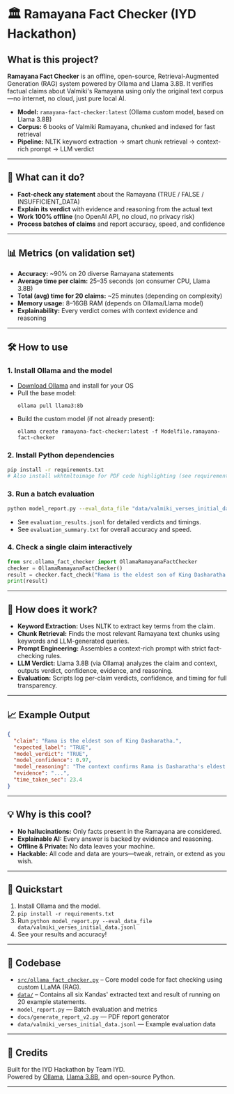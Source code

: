 # 🏛️ Ramayana Fact Checker (IYD Hackathon)

## What is this project?

**Ramayana Fact Checker** is an offline, open-source, Retrieval-Augmented Generation (RAG) system powered by Ollama and Llama 3.8B. It verifies factual claims about Valmiki's Ramayana using only the original text corpus—no internet, no cloud, just pure local AI.

- **Model:** `ramayana-fact-checker:latest` (Ollama custom model, based on Llama 3.8B)
- **Corpus:** 6 books of Valmiki Ramayana, chunked and indexed for fast retrieval
- **Pipeline:** NLTK keyword extraction → smart chunk retrieval → context-rich prompt → LLM verdict

---

## 🚀 What can it do?

- **Fact-check any statement** about the Ramayana (TRUE / FALSE / INSUFFICIENT_DATA)
- **Explain its verdict** with evidence and reasoning from the actual text
- **Work 100% offline** (no OpenAI API, no cloud, no privacy risk)
- **Process batches of claims** and report accuracy, speed, and confidence

---

## 📊 Metrics (on validation set)

- **Accuracy:** ~90% on 20 diverse Ramayana statements
- **Average time per claim:** 25–35 seconds (on consumer CPU, Llama 3.8B)
- **Total (avg) time for 20 claims:** ~25 minutes (depending on complexity)
- **Memory usage:** 8–16GB RAM (depends on Ollama/Llama model)
- **Explainability:** Every verdict comes with context evidence and reasoning

---

## 🛠️ How to use

### 1. **Install Ollama and the model**

- [Download Ollama](https://ollama.ai) and install for your OS
- Pull the base model:
  ```
  ollama pull llama3:8b
  ```
- Build the custom model (if not already present):
  ```
  ollama create ramayana-fact-checker:latest -f Modelfile.ramayana-fact-checker
  ```

### 2. **Install Python dependencies**

```bash
pip install -r requirements.txt
# Also install wkhtmltoimage for PDF code highlighting (see requirements.txt for details)
```

### 3. **Run a batch evaluation**

```bash
python model_report.py --eval_data_file "data/valmiki_verses_initial_data.jsonl"
```
- See `evaluation_results.jsonl` for detailed verdicts and timings.
- See `evaluation_summary.txt` for overall accuracy and speed.

### 4. **Check a single claim interactively**

```python
from src.ollama_fact_checker import OllamaRamayanaFactChecker
checker = OllamaRamayanaFactChecker()
result = checker.fact_check("Rama is the eldest son of King Dasharatha.")
print(result)
```

---

## 🧠 How does it work?

- **Keyword Extraction:** Uses NLTK to extract key terms from the claim.
- **Chunk Retrieval:** Finds the most relevant Ramayana text chunks using keywords and LLM-generated queries.
- **Prompt Engineering:** Assembles a context-rich prompt with strict fact-checking rules.
- **LLM Verdict:** Llama 3.8B (via Ollama) analyzes the claim and context, outputs verdict, confidence, evidence, and reasoning.
- **Evaluation:** Scripts log per-claim verdicts, confidence, and timing for full transparency.

---

## 📈 Example Output

```json
{
  "claim": "Rama is the eldest son of King Dasharatha.",
  "expected_label": "TRUE",
  "model_verdict": "TRUE",
  "model_confidence": 0.97,
  "model_reasoning": "The context confirms Rama is Dasharatha's eldest son.",
  "evidence": "...",
  "time_taken_sec": 23.4
}
```

---

## 💡 Why is this cool?

- **No hallucinations:** Only facts present in the Ramayana are considered.
- **Explainable AI:** Every answer is backed by evidence and reasoning.
- **Offline & Private:** No data leaves your machine.
- **Hackable:** All code and data are yours—tweak, retrain, or extend as you wish.

---

## 🏁 Quickstart

1. Install Ollama and the model.
2. `pip install -r requirements.txt`
3. Run `python model_report.py --eval_data_file data/valmiki_verses_initial_data.jsonl`
4. See your results and accuracy!

---

## 📂 Codebase

- [`src/ollama_fact_checker.py`](./src/ollama_fact_checker.py) – Core model code for fact checking using custom LLaMA (RAG).
- [`data/`](./data/) – Contains all six Kandas' extracted text and result of running on 20 example statements.
- `model_report.py` — Batch evaluation and metrics
- `docs/generate_report_v2.py` — PDF report generator
- `data/valmiki_verses_initial_data.jsonl` — Example evaluation data

---

## 🤝 Credits

Built for the IYD Hackathon by Team IYD.  
Powered by [Ollama](https://ollama.ai), [Llama 3.8B](https://llama.meta.com/), and open-source Python.

---
